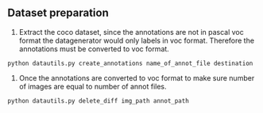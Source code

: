 ## Dataset preparation

1. Extract the coco dataset, since the annotations are not in pascal voc 
format the datagenerator would only labels in voc format. Therefore the 
annotations must be converted to voc format.  

`python datautils.py create_annotations name_of_annot_file destination`

1. Once the annotations are converted to voc format to make sure number 
of images are equal to number of annot files.  

`python datautils.py delete_diff img_path annot_path` 
